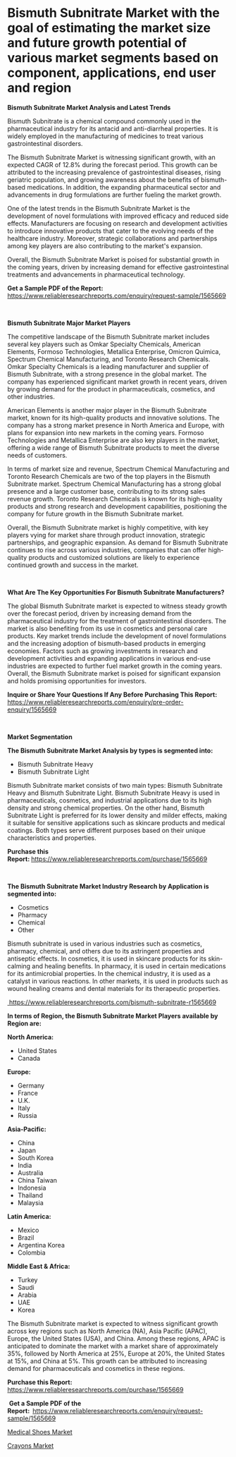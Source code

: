 <p><h1>Bismuth Subnitrate Market with the goal of estimating the market size and future growth potential of various market segments based on component, applications, end user and region</h1></p><p><strong>Bismuth Subnitrate Market Analysis and Latest Trends</strong></p>
<p><p>Bismuth Subnitrate is a chemical compound commonly used in the pharmaceutical industry for its antacid and anti-diarrheal properties. It is widely employed in the manufacturing of medicines to treat various gastrointestinal disorders.</p><p>The Bismuth Subnitrate Market is witnessing significant growth, with an expected CAGR of 12.8% during the forecast period. This growth can be attributed to the increasing prevalence of gastrointestinal diseases, rising geriatric population, and growing awareness about the benefits of bismuth-based medications. In addition, the expanding pharmaceutical sector and advancements in drug formulations are further fueling the market growth.</p><p>One of the latest trends in the Bismuth Subnitrate Market is the development of novel formulations with improved efficacy and reduced side effects. Manufacturers are focusing on research and development activities to introduce innovative products that cater to the evolving needs of the healthcare industry. Moreover, strategic collaborations and partnerships among key players are also contributing to the market's expansion.</p><p>Overall, the Bismuth Subnitrate Market is poised for substantial growth in the coming years, driven by increasing demand for effective gastrointestinal treatments and advancements in pharmaceutical technology.</p></p>
<p><strong>Get a Sample PDF of the Report:&nbsp;</strong> <a href="https://www.reliableresearchreports.com/enquiry/request-sample/1565669">https://www.reliableresearchreports.com/enquiry/request-sample/1565669</a></p>
<p>&nbsp;</p>
<p><strong>Bismuth Subnitrate Major Market Players</strong></p>
<p><p>The competitive landscape of the Bismuth Subnitrate market includes several key players such as Omkar Specialty Chemicals, American Elements, Formoso Technologies, Metallica Enterprise, Omicron Quimica, Spectrum Chemical Manufacturing, and Toronto Research Chemicals. Omkar Specialty Chemicals is a leading manufacturer and supplier of Bismuth Subnitrate, with a strong presence in the global market. The company has experienced significant market growth in recent years, driven by growing demand for the product in pharmaceuticals, cosmetics, and other industries.</p><p>American Elements is another major player in the Bismuth Subnitrate market, known for its high-quality products and innovative solutions. The company has a strong market presence in North America and Europe, with plans for expansion into new markets in the coming years. Formoso Technologies and Metallica Enterprise are also key players in the market, offering a wide range of Bismuth Subnitrate products to meet the diverse needs of customers.</p><p>In terms of market size and revenue, Spectrum Chemical Manufacturing and Toronto Research Chemicals are two of the top players in the Bismuth Subnitrate market. Spectrum Chemical Manufacturing has a strong global presence and a large customer base, contributing to its strong sales revenue growth. Toronto Research Chemicals is known for its high-quality products and strong research and development capabilities, positioning the company for future growth in the Bismuth Subnitrate market.</p><p>Overall, the Bismuth Subnitrate market is highly competitive, with key players vying for market share through product innovation, strategic partnerships, and geographic expansion. As demand for Bismuth Subnitrate continues to rise across various industries, companies that can offer high-quality products and customized solutions are likely to experience continued growth and success in the market.</p></p>
<p>&nbsp;</p>
<p><strong>What Are The Key Opportunities For Bismuth Subnitrate Manufacturers?</strong></p>
<p><p>The global Bismuth Subnitrate market is expected to witness steady growth over the forecast period, driven by increasing demand from the pharmaceutical industry for the treatment of gastrointestinal disorders. The market is also benefiting from its use in cosmetics and personal care products. Key market trends include the development of novel formulations and the increasing adoption of bismuth-based products in emerging economies. Factors such as growing investments in research and development activities and expanding applications in various end-use industries are expected to further fuel market growth in the coming years. Overall, the Bismuth Subnitrate market is poised for significant expansion and holds promising opportunities for investors.</p></p>
<p><strong>Inquire or Share Your Questions If Any Before Purchasing This Report:</strong> <a href="https://www.reliableresearchreports.com/enquiry/pre-order-enquiry/1565669">https://www.reliableresearchreports.com/enquiry/pre-order-enquiry/1565669</a></p>
<p>&nbsp;</p>
<p><strong>Market Segmentation</strong></p>
<p><strong>The Bismuth Subnitrate Market Analysis by types is segmented into:</strong></p>
<p><ul><li>Bismuth Subnitrate Heavy</li><li>Bismuth Subnitrate Light</li></ul></p>
<p><p>Bismuth Subnitrate market consists of two main types: Bismuth Subnitrate Heavy and Bismuth Subnitrate Light. Bismuth Subnitrate Heavy is used in pharmaceuticals, cosmetics, and industrial applications due to its high density and strong chemical properties. On the other hand, Bismuth Subnitrate Light is preferred for its lower density and milder effects, making it suitable for sensitive applications such as skincare products and medical coatings. Both types serve different purposes based on their unique characteristics and properties.</p></p>
<p><strong>Purchase this Report:&nbsp;</strong><a href="https://www.reliableresearchreports.com/purchase/1565669">https://www.reliableresearchreports.com/purchase/1565669</a></p>
<p>&nbsp;</p>
<p><strong>The Bismuth Subnitrate Market Industry Research by Application is segmented into:</strong></p>
<p><ul><li>Cosmetics</li><li>Pharmacy</li><li>Chemical</li><li>Other</li></ul></p>
<p><p>Bismuth subnitrate is used in various industries such as cosmetics, pharmacy, chemical, and others due to its astringent properties and antiseptic effects. In cosmetics, it is used in skincare products for its skin-calming and healing benefits. In pharmacy, it is used in certain medications for its antimicrobial properties. In the chemical industry, it is used as a catalyst in various reactions. In other markets, it is used in products such as wound healing creams and dental materials for its therapeutic properties.</p></p>
<p><a href="https://www.reliableresearchreports.com/bismuth-subnitrate-r1565669">&nbsp;https://www.reliableresearchreports.com/bismuth-subnitrate-r1565669</a></p>
<p><strong>In terms of Region, the Bismuth Subnitrate Market Players available by Region are:</strong></p>
<p>
    <p> <strong> North America: </strong>
        <ul>
            <li>United States</li>
            <li>Canada</li>
        </ul>
        </p> 
    <p> <strong> Europe: </strong>
        <ul>
            <li>Germany</li>
            <li>France</li>
            <li>U.K.</li>
            <li>Italy</li>
            <li>Russia</li>
        </ul>
        </p> 
    <p> <strong> Asia-Pacific: </strong>
        <ul>
            <li>China</li>
            <li>Japan</li>
            <li>South Korea</li>
            <li>India</li>
            <li>Australia</li>
            <li>China Taiwan</li>
            <li>Indonesia</li>
            <li>Thailand</li>
            <li>Malaysia</li>
        </ul>
        </p> 
    <p> <strong> Latin America: </strong>
        <ul>
            <li>Mexico</li>
            <li>Brazil</li>
            <li>Argentina Korea</li>
            <li>Colombia</li>
        </ul>
        </p> 
    <p> <strong> Middle East & Africa: </strong>
        <ul>
            <li>Turkey</li>
            <li>Saudi</li>
            <li>Arabia</li>
            <li>UAE</li>
            <li>Korea</li>
        </ul>
    </p>
    </p>
<p><p>The Bismuth Subnitrate market is expected to witness significant growth across key regions such as North America (NA), Asia Pacific (APAC), Europe, the United States (USA), and China. Among these regions, APAC is anticipated to dominate the market with a market share of approximately 35%, followed by North America at 25%, Europe at 20%, the United States at 15%, and China at 5%. This growth can be attributed to increasing demand for pharmaceuticals and cosmetics in these regions.</p></p>
<p><strong>Purchase this Report: </strong><a href="https://www.reliableresearchreports.com/purchase/1565669">https://www.reliableresearchreports.com/purchase/1565669</a></p>
<p>&nbsp;<strong>Get a Sample PDF of the Report:&nbsp;&nbsp;</strong><a href="https://www.reliableresearchreports.com/enquiry/request-sample/1565669">https://www.reliableresearchreports.com/enquiry/request-sample/1565669</a></p>
<p><strong></strong></p>
<p><p><a href="https://view.publitas.com/reportprime-1/global-medical-shoes-market-by-product-type-by-application-by-region-and-companies-industry-segment-outlook-market-assessment-competition-scenario-trends-and-forecast-2024-2031/">Medical Shoes Market</a></p><p><a href="https://view.publitas.com/reportprime-1/crayons-market-size-share-analysis-growth-trends-forecast-2024-2031/">Crayons Market</a></p></p>